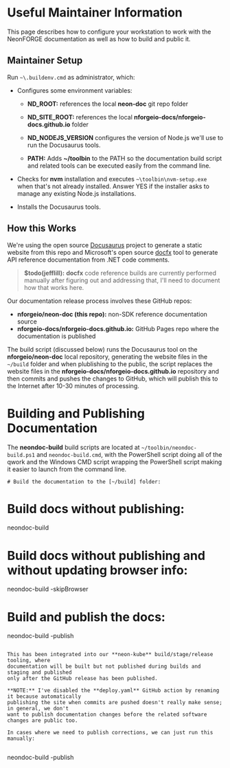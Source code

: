 # Useful Maintainer Information

This page describes how to configure your workstation to work with the NeonFORGE
documentation as well as how to build and public it.

## Maintainer Setup

Run `~\.buildenv.cmd` as administrator, which:

* Configures some environment variables:

  * **ND_ROOT:** references the local **neon-doc**  git repo folder

  * **ND_SITE_ROOT:** references the local **nforgeio-docs/nforgeio-docs.github.io** folder

  * **ND_NODEJS_VERSION** configures the version of Node.js we'll use to
	run the Docusaurus tools.

  * **PATH:** Adds **~/toolbin** to the PATH so the documentation build script
	and related tools can be executed easily from the command line.

* Checks for **nvm** installation and executes `~\toolbin\nvm-setup.exe` when
  that's not already installed.  Answer YES if the installer asks to manage
  any existing Node.js installations.

* Installs the Docusaurus tools.

## How this Works

We're using the open source [Docusaurus](https://docusaurus.io) project to generate
a static website from this repo and Microsoft's open source [docfx](https://github.com/dotnet/docfx)
tool to generate API reference documentation from .NET code comments.

> **$todo(jefflill):** **docfx** code reference builds are currently performed manually
> after figuring out and addressing that, I'll need to document how that works here.

Our documentation release process involves these GitHub repos:

* **nforgeio/neon-doc (this repo):** non-SDK reference documentation source
* **nforgeio-docs/nforgeio-docs.github.io:** GitHub Pages repo where the documentation is published

The build script (discussed below) runs the Docusaurus tool on the **nforgeio/neon-doc**
local repository, generating the website files in the `~/build` folder and when plublishing
to the public, the script replaces the website files in the **nforgeio-docs/nforgeio-docs.github.io**
repository and then commits and pushes the changes to GitHub, which will publish this to
the Internet after 10-30 minutes of processing.

# Building and Publishing Documentation

The **neondoc-build** build scripts are located at `~/toolbin/neondoc-build.ps1` and `neondoc-build.cmd`,
with the PowerShell script doing all of the qwork and the Windows CMD script wrapping the
PowerShell script making it easier to launch from the command line.

```
# Build the documentation to the [~/build] folder:

```
# Build docs without publishing:
neondoc-build
   
# Build docs without publishing and without updating browser info:
neondoc-build -skipBrowser
   
# Build and publish the docs:
neondoc-build -publish
```
   
This has been integrated into our **neon-kube** build/stage/release tooling, where
documentation will be built but not published during builds and staging and published
only after the GitHub release has been published.
   
**NOTE:** I've disabled the **deploy.yaml** GitHub action by renaming it because automatically
publishing the site when commits are pushed doesn't really make sense; in general, we don't
want to publish documentation changes before the related software changes are public too.
   
In cases where we need to publish corrections, we can just run this manually:
   
```
neondoc-build -publish
```
